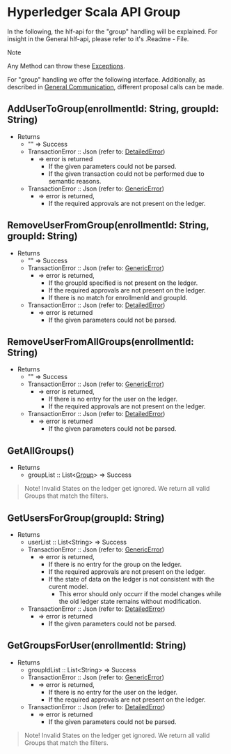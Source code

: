 # Hyperledger Scala API Group

In the following, the hlf-api for the "group" handling will be explained.
For insight in the General hlf-api, please refer to it's .Readme - File.
> [!NOTE]
Any Method can throw these [Exceptions](errors.md#Exceptions).

For "group" handling we offer the following interface. 
Additionally, as described in [General Communication](general-communication.md), different proposal calls can be made.


## AddUserToGroup(enrollmentId: String, groupId: String)
- Returns
    - ""
    => Success
    - TransactionError :: Json (refer to: [DetailedError](../chaincode/errors.md#DetailedError))
        - => error is returned
          - If the given parameters could not be parsed.
          - If the given transaction could not be performed due to semantic reasons.
    - TransactionError :: Json (refer to: [GenericError](../chaincode/errors.md#GenericError))
        - => error is returned, 
          - If the required approvals are not present on the ledger.

## RemoveUserFromGroup(enrollmentId: String, groupId: String)
- Returns
    - ""
    => Success
    - TransactionError :: Json (refer to: [GenericError](../chaincode/errors.md#GenericError))
        - => error is returned, 
          - If the groupId specified is not present on the ledger.
          - If the required approvals are not present on the ledger.
          - If there is no match for enrollmenId and groupId.
    - TransactionError :: Json (refer to: [DetailedError](../chaincode/errors.md#DetailedError))
        - => error is returned
          - If the given parameters could not be parsed.

## RemoveUserFromAllGroups(enrollmentId: String)
- Returns
    - ""
    => Success
    - TransactionError :: Json (refer to: [GenericError](../chaincode/errors.md#GenericError))
        - => error is returned, 
          - If there is no entry for the user on the ledger.
          - If the required approvals are not present on the ledger.
    - TransactionError :: Json (refer to: [DetailedError](../chaincode/errors.md#DetailedError))
        - => error is returned
          - If the given parameters could not be parsed.
              
## GetAllGroups()
- Returns
    - groupList :: List\<[Group](../chaincode/group.md#Group)\>
    => Success

> Note! Invalid States on the ledger get ignored.
> We return all valid Groups that match the filters.

## GetUsersForGroup(groupId: String)
- Returns
    - userList :: List\<String\>
    => Success
    - TransactionError :: Json (refer to: [GenericError](../chaincode/errors.md#GenericError))
        - => error is returned, 
          - If there is no entry for the group on the ledger.
          - If the required approvals are not present on the ledger.
          - If the state of data on the ledger is not consistent with the curent model.
            - This error should only occurr if the model changes while the old ledger state remains without modification.
    - TransactionError :: Json (refer to: [DetailedError](../chaincode/errors.md#DetailedError))
        - => error is returned
          - If the given parameters could not be parsed.

## GetGroupsForUser(enrollmentId: String)
- Returns
    - groupIdList :: List\<String\>
    => Success
    - TransactionError :: Json (refer to: [GenericError](../chaincode/errors.md#GenericError))
        - => error is returned, 
          - If there is no entry for the user on the ledger.
          - If the required approvals are not present on the ledger.
    - TransactionError :: Json (refer to: [DetailedError](../chaincode/errors.md#DetailedError))
        - => error is returned
          - If the given parameters could not be parsed.
  
 >Note! Invalid States on the ledger get ignored.
> We return all valid Groups that match the filters.
